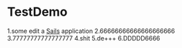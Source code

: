 # TestDemo
1.some edit
a [Sails](http://sailsjs.org) application
2.66666666666666666666
3.77777777777777777
4.shit
5.de+++
6.DDDDD6666
